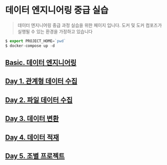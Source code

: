 # 데이터 엔지니어링 중급 실습
> 데이터 엔지니어링 중급 과정 실습을 위한 페이지 입니다. 도커 및 도커 컴포즈가 실행될 수 있는 환경을 가정하고 있습니다
```javascript {.line-numbers}
$ export PROJECT_HOME=`pwd`
$ docker-compose up -d
```

## [Basic. 데이터 엔지니어링](https://github.com/psyoblade/data-engineer-intermediate-training/tree/master/basic/README.md)

## [Day 1. 관계형 데이터 수집](https://github.com/psyoblade/data-engineer-intermediate-training/tree/master/day1/REAMDE.md)
        
## [Day 2. 파일 데이터 수집](https://github.com/psyoblade/data-engineer-intermediate-training/tree/master/day2/REAMDE.md)
        
## [Day 3. 데이터 변환](https://github.com/psyoblade/data-engineer-intermediate-training/tree/master/day3/REAMDE.md)
        
## [Day 4. 데이터 적재](https://github.com/psyoblade/data-engineer-intermediate-training/tree/master/day4/REAMDE.md)
        
## [Day 5. 조별 프로젝트](https://github.com/psyoblade/data-engineer-intermediate-training/tree/master/day5/REAMDE.md)


